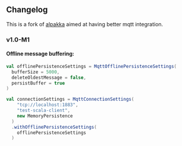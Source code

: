 ## Changelog

This is a fork of [alpakka](https://github.com/akka/alpakka) aimed at having better mqtt integration.

### v1.0-M1

#### Offline message buffering:

```scala
val offlinePersistenceSettings = MqttOfflinePersistenceSettings(
  bufferSize = 5000,
  deleteOldestMessage = false,
  persistBuffer = true
)

val connectionSettings = MqttConnectionSettings(
    "tcp://localhost:1883", 
    "test-scala-client", 
    new MemoryPersistence 
  )
  .withOfflinePersistenceSettings(
    offlinePersistenceSettings
  )
```


